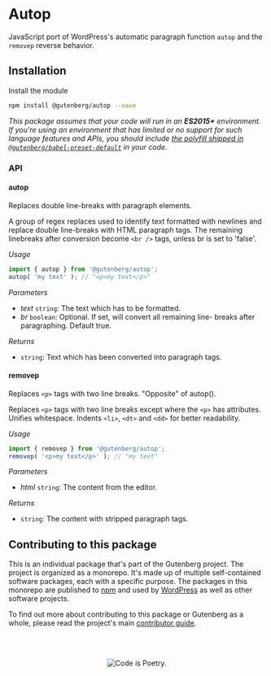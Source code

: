 # Autop

JavaScript port of WordPress's automatic paragraph function `autop` and the `removep` reverse behavior.

## Installation

Install the module

```bash
npm install @gutenberg/autop --save
```

_This package assumes that your code will run in an **ES2015+** environment. If you're using an environment that has limited or no support for such language features and APIs, you should include [the polyfill shipped in `@gutenberg/babel-preset-default`](https://github.com/WordPress/gutenberg/tree/HEAD/packages/babel-preset-default#polyfill) in your code._

### API

<!-- START TOKEN(Autogenerated API docs) -->

#### autop

Replaces double line-breaks with paragraph elements.

A group of regex replaces used to identify text formatted with newlines and replace double line-breaks with HTML paragraph tags. The remaining linebreaks after conversion become `<br />` tags, unless br is set to 'false'.

_Usage_

```js
import { autop } from '@gutenberg/autop';
autop( 'my text' ); // "<p>my text</p>"
```

_Parameters_

-   _text_ `string`: The text which has to be formatted.
-   _br_ `boolean`: Optional. If set, will convert all remaining line- breaks after paragraphing. Default true.

_Returns_

-   `string`: Text which has been converted into paragraph tags.

#### removep

Replaces `<p>` tags with two line breaks. "Opposite" of autop().

Replaces `<p>` tags with two line breaks except where the `<p>` has attributes. Unifies whitespace. Indents `<li>`, `<dt>` and `<dd>` for better readability.

_Usage_

```js
import { removep } from '@gutenberg/autop';
removep( '<p>my text</p>' ); // "my text"
```

_Parameters_

-   _html_ `string`: The content from the editor.

_Returns_

-   `string`: The content with stripped paragraph tags.

<!-- END TOKEN(Autogenerated API docs) -->

## Contributing to this package

This is an individual package that's part of the Gutenberg project. The project is organized as a monorepo. It's made up of multiple self-contained software packages, each with a specific purpose. The packages in this monorepo are published to [npm](https://www.npmjs.com/) and used by [WordPress](https://make.wordpress.org/core/) as well as other software projects.

To find out more about contributing to this package or Gutenberg as a whole, please read the project's main [contributor guide](https://github.com/WordPress/gutenberg/tree/HEAD/CONTRIBUTING.md).

<br /><br /><p align="center"><img src="https://s.w.org/style/images/codeispoetry.png?1" alt="Code is Poetry." /></p>
